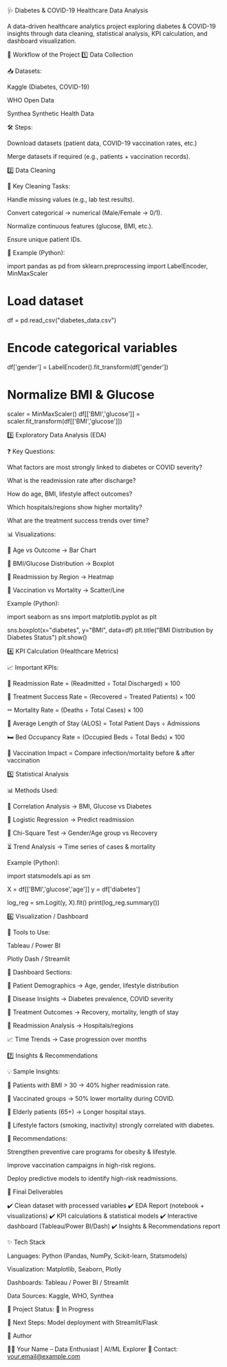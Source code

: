 🩺 Diabetes & COVID-19 Healthcare Data Analysis

A data-driven healthcare analytics project exploring diabetes & COVID-19 insights through data cleaning, statistical analysis, KPI calculation, and dashboard visualization.

🔹 Workflow of the Project
1️⃣ Data Collection

📥 Datasets:

Kaggle
 (Diabetes, COVID-19)

WHO Open Data

Synthea Synthetic Health Data

🛠️ Steps:

Download datasets (patient data, COVID-19 vaccination rates, etc.)

Merge datasets if required (e.g., patients + vaccination records).

2️⃣ Data Cleaning

🧹 Key Cleaning Tasks:

Handle missing values (e.g., lab test results).

Convert categorical → numerical (Male/Female → 0/1).

Normalize continuous features (glucose, BMI, etc.).

Ensure unique patient IDs.

📌 Example (Python):

import pandas as pd
from sklearn.preprocessing import LabelEncoder, MinMaxScaler

# Load dataset
df = pd.read_csv("diabetes_data.csv")

# Encode categorical variables
df['gender'] = LabelEncoder().fit_transform(df['gender'])

# Normalize BMI & Glucose
scaler = MinMaxScaler()
df[['BMI','glucose']] = scaler.fit_transform(df[['BMI','glucose']])

3️⃣ Exploratory Data Analysis (EDA)

❓ Key Questions:

What factors are most strongly linked to diabetes or COVID severity?

What is the readmission rate after discharge?

How do age, BMI, lifestyle affect outcomes?

Which hospitals/regions show higher mortality?

What are the treatment success trends over time?

📊 Visualizations:

📌 Age vs Outcome → Bar Chart

📌 BMI/Glucose Distribution → Boxplot

📌 Readmission by Region → Heatmap

📌 Vaccination vs Mortality → Scatter/Line

Example (Python):

import seaborn as sns
import matplotlib.pyplot as plt

sns.boxplot(x="diabetes", y="BMI", data=df)
plt.title("BMI Distribution by Diabetes Status")
plt.show()

4️⃣ KPI Calculation (Healthcare Metrics)

📈 Important KPIs:

🏥 Readmission Rate = (Readmitted ÷ Total Discharged) × 100

💉 Treatment Success Rate = (Recovered ÷ Treated Patients) × 100

⚰️ Mortality Rate = (Deaths ÷ Total Cases) × 100

🛌 Average Length of Stay (ALOS) = Total Patient Days ÷ Admissions

🛏️ Bed Occupancy Rate = (Occupied Beds ÷ Total Beds) × 100

💊 Vaccination Impact = Compare infection/mortality before & after vaccination

5️⃣ Statistical Analysis

📊 Methods Used:

🔗 Correlation Analysis → BMI, Glucose vs Diabetes

🧮 Logistic Regression → Predict readmission

🧪 Chi-Square Test → Gender/Age group vs Recovery

⏳ Trend Analysis → Time series of cases & mortality

Example (Python):

import statsmodels.api as sm

X = df[['BMI','glucose','age']]
y = df['diabetes']

log_reg = sm.Logit(y, X).fit()
print(log_reg.summary())

6️⃣ Visualization / Dashboard

🎨 Tools to Use:

Tableau / Power BI

Plotly Dash / Streamlit

📂 Dashboard Sections:

👥 Patient Demographics → Age, gender, lifestyle distribution

🦠 Disease Insights → Diabetes prevalence, COVID severity

🏥 Treatment Outcomes → Recovery, mortality, length of stay

🔁 Readmission Analysis → Hospitals/regions

📈 Time Trends → Case progression over months

7️⃣ Insights & Recommendations

💡 Sample Insights:

🧍 Patients with BMI > 30 → 40% higher readmission rate.

💉 Vaccinated groups → 50% lower mortality during COVID.

👵 Elderly patients (65+) → Longer hospital stays.

🚬 Lifestyle factors (smoking, inactivity) strongly correlated with diabetes.

📢 Recommendations:

Strengthen preventive care programs for obesity & lifestyle.

Improve vaccination campaigns in high-risk regions.

Deploy predictive models to identify high-risk readmissions.

🎯 Final Deliverables

✔️ Clean dataset with processed variables
✔️ EDA Report (notebook + visualizations)
✔️ KPI calculations & statistical models
✔️ Interactive dashboard (Tableau/Power BI/Dash)
✔️ Insights & Recommendations report

✨ Tech Stack

Languages: Python (Pandas, NumPy, Scikit-learn, Statsmodels)

Visualization: Matplotlib, Seaborn, Plotly

Dashboards: Tableau / Power BI / Streamlit

Data Sources: Kaggle, WHO, Synthea

📌 Project Status: 🚀 In Progress

📅 Next Steps: Model deployment with Streamlit/Flask

🌟 Author

👨‍💻 Your Name – Data Enthusiast | AI/ML Explorer
📧 Contact: your.email@example.com
